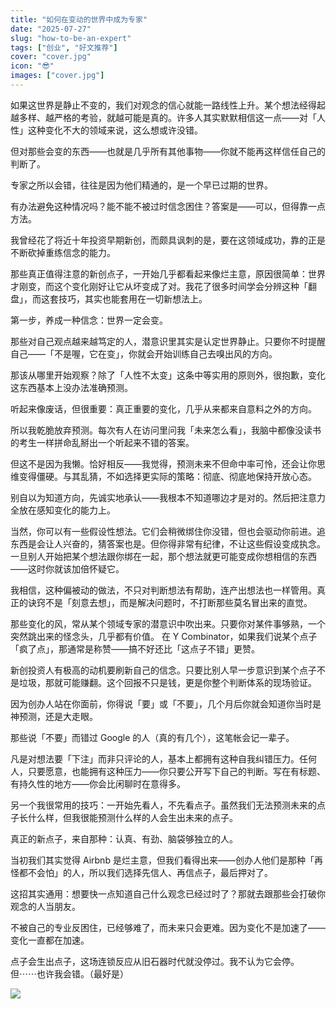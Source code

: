 ```yaml
---
title: "如何在变动的世界中成为专家"
date: "2025-07-27"
slug: "how-to-be-an-expert"
tags: ["创业", "好文推荐"]
cover: "cover.jpg"
icon: "😎"
images: ["cover.jpg"]
---
```

如果这世界是静止不变的，我们对观念的信心就能一路线性上升。某个想法经得起越多样、越严格的考验，就越可能是真的。许多人其实默默相信这一点——对「人性」这种变化不大的领域来说，这么想或许没错。



但对那些会变的东西——也就是几乎所有其他事物——你就不能再这样信任自己的判断了。



专家之所以会错，往往是因为他们精通的，是一个早已过期的世界。



有办法避免这种情况吗？能不能不被过时信念困住？答案是——可以，但得靠一点方法。



我曾经花了将近十年投资早期新创，而颇具讽刺的是，要在这领域成功，靠的正是不断砍掉重练信念的能力。



那些真正值得注意的新创点子，一开始几乎都看起来像烂主意，原因很简单：世界才刚变，而这个变化刚好让它从坏变成了对。我花了很多时间学会分辨这种「翻盘」，而这套技巧，其实也能套用在一切新想法上。



第一步，养成一种信念：世界一定会变。



那些对自己观点越来越笃定的人，潜意识里其实是认定世界静止。只要你不时提醒自己——「不是喔，它在变」，你就会开始训练自己去嗅出风的方向。



那该从哪里开始观察？除了「人性不太变」这条中等实用的原则外，很抱歉，变化这东西基本上没办法准确预测。



听起来像废话，但很重要：真正重要的变化，几乎从来都来自意料之外的方向。



所以我乾脆放弃预测。每次有人在访问里问我「未来怎么看」，我脑中都像没读书的考生一样拼命乱掰出一个听起来不错的答案。



但这不是因为我懒。恰好相反——我觉得，预测未来不但命中率可怜，还会让你思维变得僵硬。与其乱猜，不如选择更实际的策略：彻底、彻底地保持开放心态。



别自以为知道方向，先诚实地承认——我根本不知道哪边才是对的。然后把注意力全放在感知变化的能力上。



当然，你可以有一些假设性想法。它们会稍微绑住你没错，但也会驱动你前进。追东西是会让人兴奋的，猜答案也是。但你得非常有纪律，不让这些假设变成执念。
一旦别人开始把某个想法跟你绑在一起，那个想法就更可能变成你想相信的东西——这时你就该加倍怀疑它。



我相信，这种偏被动的做法，不只对判断想法有帮助，连产出想法也一样管用。真正的诀窍不是「刻意去想」，而是解决问题时，不打断那些莫名冒出来的直觉。



那些变化的风，常从某个领域专家的潜意识中吹出来。只要你对某件事够熟，一个突然跳出来的怪念头，几乎都有价值。
在 Y Combinator，如果我们说某个点子「疯了点」，那通常是称赞——搞不好还比「这点子不错」更赞。



新创投资人有极高的动机要刷新自己的信念。只要比别人早一步意识到某个点子不是垃圾，那就可能赚翻。这个回报不只是钱，更是你整个判断体系的现场验证。



因为创办人站在你面前，你得说「要」或「不要」，几个月后你就会知道你当时是神预测，还是大走眼。



那些说「不要」而错过 Google 的人（真的有几个），这笔帐会记一辈子。



凡是对想法要「下注」而非只评论的人，基本上都拥有这种自我纠错压力。任何人，只要愿意，也能拥有这种压力——你只要公开写下自己的判断。写在有标题、有持久性的地方——你会比闲聊时在意得多。



另一个我很常用的技巧：一开始先看人，不先看点子。虽然我们无法预测未来的点子长什么样，但我很能预测什么样的人会生出未来的点子。



真正的新点子，来自那种：认真、有劲、脑袋够独立的人。



当初我们其实觉得 Airbnb 是烂主意，但我们看得出来——创办人他们是那种「再怪都不会怕」的人，所以我们选择先信人、再信点子，最后押对了。



这招其实通用：想要快一点知道自己什么观念已经过时了？那就去跟那些会打破你观念的人当朋友。



不被自己的专业反困住，已经够难了，而未来只会更难。因为变化不是加速了——变化一直都在加速。



点子会生出点子，这场连锁反应从旧石器时代就没停过。我不认为它会停。
但⋯⋯也许我会错。（最好是）




![](https://prod-files-secure.s3.us-west-2.amazonaws.com/112d0858-5090-4d34-a606-b75eb8d65fd2/46476355-9cf3-4e99-9b7a-3531bc426380/1000202064.png?X-Amz-Algorithm=AWS4-HMAC-SHA256&X-Amz-Content-Sha256=UNSIGNED-PAYLOAD&X-Amz-Credential=ASIAZI2LB46647DG2O3H%2F20250928%2Fus-west-2%2Fs3%2Faws4_request&X-Amz-Date=20250928T044509Z&X-Amz-Expires=3600&X-Amz-Security-Token=IQoJb3JpZ2luX2VjECoaCXVzLXdlc3QtMiJHMEUCIQDPG7Hm78HLcm62OB3lgs4yskF4tB9foMmk7ZxN%2B7ghcgIgWiNqczscJPCgrycduhbJXJIEB8cqDjcr3oaDYB9uXv0qiAQIsv%2F%2F%2F%2F%2F%2F%2F%2F%2F%2FARAAGgw2Mzc0MjMxODM4MDUiDKcHXUhiI2%2FmGeVuPircA77LxDNnXZk7ZHKpv43lbqQOjkfG8zNftr%2BFaJIDQtuLv3gkrIfFUdfZJgrYoCwUfK%2FZnHw6wr4Dz5cI5AeQaAAJYolo1YTZapIOHghUvTiGpFdwE8YEyMf78K5iPw%2Bl6ljYkz9vL3TCqZViPp%2BraF02O%2BrwksSnrzIFSHbmdNRf7etbmfY%2B%2Fz1oWsEFIdNThZf1gTz7S8iWAZwepJmtqqZnzSaW1hauggnvrRQGCZTZdOIH1mG4nxhl9x5B7Nka0GfLZ39liuF9A5xfr2%2BEETDPlAC5r79SzyomPx2TUPElSoZLcPwWrT2fIwNIkW4gLL7Gis0uQ06iHSvWL0POEAbHmxzjjn7eLLCqoWI8eLPNhtzZJo1pyx1rDoncSiIvNMiOqVg8L7n1w%2BGpEaM7G0PICUizjH5n2RIb6VnxEHceFznnmg6bpMVWnulmw9JJC7xfjSpaC%2FJk%2FCjZZa05W2fRw5%2Frdvs%2FgWsaHIODrkEJZhn7Fv9bdFJrZrIaRl64G9iD7qz2t7LeHzP2SBLkM%2BCGWw4Ncixpt0Gxu7r4wmwFX16tyAf1lRC1%2B1IEEISw9Yg8KShC60WyYbcFk9U4i6KkWrSvSlVcNZnYaR2Ks4yVIqHOeZL10pjCAp0lMO2a4sYGOqUB2l6OH9VzJc86SAiCruDR0GBahQefN1lgckO0%2BHHvZuyu43c0jCIcuTvRVIxhAmsLhma8Q00XZRI5ywhOMydG%2FihYSaPYpbRFdcRmpEhoAIy2eKwnziWHTHDNRLtIvQ3J9XXtXdrtcI1cHSRPaAIZGU%2B1fLWej5S6%2FSx3pq7XqqFxU22%2B20cDEiWbnT7btyEoX0rJzO87%2Bpjha1HE9LbYN5srMMGG&X-Amz-Signature=1f94f7b8cea0407e462e4710dad46b23773f049fca39ce8d150ecacc0c3f3d04&X-Amz-SignedHeaders=host&x-amz-checksum-mode=ENABLED&x-id=GetObject)

